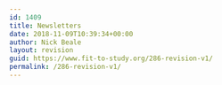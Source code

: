 ```yaml
---
id: 1409
title: Newsletters
date: 2018-11-09T10:39:34+00:00
author: Nick Beale
layout: revision
guid: https://www.fit-to-study.org/286-revision-v1/
permalink: /286-revision-v1/
---
```

